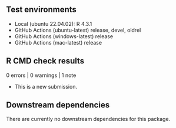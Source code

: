 ## Test environments

-   Local (ubuntu 22.04.02): R 4.3.1
-   GitHub Actions (ubuntu-latest) release, devel, oldrel
-   GitHub Actions (windows-latest) release
-   GitHub Actions (mac-latest) release

## R CMD check results

0 errors \| 0 warnings \| 1 note

-   This is a new submission.

## Downstream dependencies

There are currently no downstream dependencies for this package.
